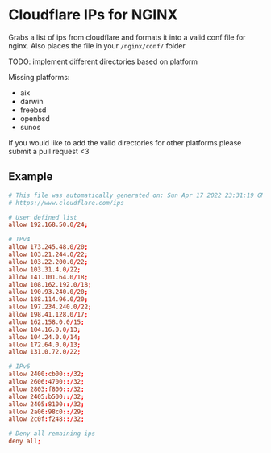 # Cloudflare IPs for NGINX

Grabs a list of ips from cloudflare and formats it into a valid conf file for nginx.
Also places the file in your `/nginx/conf/` folder

TODO: implement different directories based on platform

Missing platforms:

* aix
* darwin
* freebsd
* openbsd
* sunos

If you would like to add the valid directories for other platforms please submit a pull request <3

## Example

```conf
# This file was automatically generated on: Sun Apr 17 2022 23:31:19 GMT-0400 (Eastern Daylight Time)
# https://www.cloudflare.com/ips

# User defined list
allow 192.168.50.0/24;

# IPv4
allow 173.245.48.0/20;
allow 103.21.244.0/22;
allow 103.22.200.0/22;
allow 103.31.4.0/22;
allow 141.101.64.0/18;
allow 108.162.192.0/18;
allow 190.93.240.0/20;
allow 188.114.96.0/20;
allow 197.234.240.0/22;
allow 198.41.128.0/17;
allow 162.158.0.0/15;
allow 104.16.0.0/13;
allow 104.24.0.0/14;
allow 172.64.0.0/13;
allow 131.0.72.0/22;

# IPv6
allow 2400:cb00::/32;
allow 2606:4700::/32;
allow 2803:f800::/32;
allow 2405:b500::/32;
allow 2405:8100::/32;
allow 2a06:98c0::/29;
allow 2c0f:f248::/32;

# Deny all remaining ips
deny all;
```
